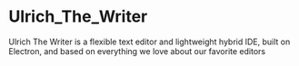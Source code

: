 # Ulrich_The_Writer
Ulrich The Writer is a flexible text editor and lightweight hybrid IDE, built on Electron, and based on everything we love about our favorite editors
